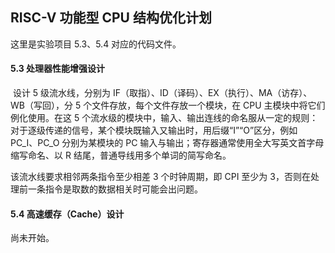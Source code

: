 ## RISC-V 功能型 CPU 结构优化计划

这里是实验项目 5.3、5.4 对应的代码文件。

#### 5.3 处理器性能增强设计

​    设计 5 级流水线，分别为 IF（取指）、ID（译码）、EX（执行）、MA（访存）、WB（写回），分 5 个文件存放，每个文件存放一个模块，在 CPU 主模块中将它们例化使用。在这 5 个流水级的模块中，输入、输出连线的命名服从一定的规则：对于逐级传递的信号，某个模块既输入又输出时，用后缀“I”“O”区分，例如 PC_I、PC_O 分别为某模块的 PC 输入与输出；寄存器通常使用全大写英文首字母缩写命名、以 R 结尾，普通导线用多个单词的简写命名。

  该流水线要求相邻两条指令至少相差 3 个时钟周期，即 CPI 至少为 3，否则在处理前一条指令是取数的数据相关时可能会出问题。

#### 5.4 高速缓存（Cache）设计

  尚未开始。

  